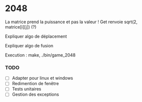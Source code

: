 # 2048

La matrice prend la puissance et pas la valeur !
Get renvoie sqrt(2, matrice[i][j]) (?)

Expliquer algo de déplacement

Expliquer algo de fusion

Execution : make, ./bin/game_2048


### TODO
- [ ] Adapter pour linux et windows
- [ ] Redimention de fenêtre
- [ ] Tests unitaires
- [ ] Gestion des exceptions
